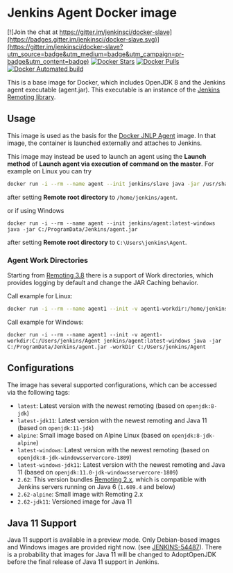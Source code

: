 Jenkins Agent Docker image
===

[![Join the chat at https://gitter.im/jenkinsci/docker-slave](https://badges.gitter.im/jenkinsci/docker-slave.svg)](https://gitter.im/jenkinsci/docker-slave?utm_source=badge&utm_medium=badge&utm_campaign=pr-badge&utm_content=badge)
[![Docker Stars](https://img.shields.io/docker/stars/jenkins/slave.svg)](https://hub.docker.com/r/jenkins/slave/)
[![Docker Pulls](https://img.shields.io/docker/pulls/jenkins/slave.svg)](https://hub.docker.com/r/jenkins/slave/)
[![Docker Automated build](https://img.shields.io/docker/automated/jenkins/slave.svg)](https://hub.docker.com/r/jenkins/slave/)

This is a base image for Docker, which includes OpenJDK 8 and the Jenkins agent executable (agent.jar).
This executable is an instance of the [Jenkins Remoting library](https://github.com/jenkinsci/remoting).

## Usage

This image is used as the basis for the [Docker JNLP Agent](https://github.com/jenkinsci/docker-jnlp-slave/) image.
In that image, the container is launched externally and attaches to Jenkins.

This image may instead be used to launch an agent using the **Launch method** of **Launch agent via execution of command on the master**. For example on Linux you can try

```sh
docker run -i --rm --name agent --init jenkins/slave java -jar /usr/share/jenkins/agent.jar
```

after setting **Remote root directory** to `/home/jenkins/agent`.

or if using Windows

```
docker run -i --rm --name agent --init jenkins/agent:latest-windows java -jar C:/ProgramData/Jenkins/agent.jar
```

after setting **Remote root directory** to `C:\Users\jenkins\Agent`.


### Agent Work Directories

Starting from [Remoting 3.8](https://github.com/jenkinsci/remoting/blob/master/CHANGELOG.md#38) there is a support of Work directories, 
which provides logging by default and change the JAR Caching behavior.

Call example for Linux:

```sh
docker run -i --rm --name agent1 --init -v agent1-workdir:/home/jenkins/agent jenkins/slave java -jar /usr/share/jenkins/agent.jar -workDir /home/jenkins/agent
```

Call example for Windows:

```
docker run -i --rm --name agent1 --init -v agent1-workdir:C:/Users/jenkins/Agent jenkins/agent:latest-windows java -jar C:/ProgramData/Jenkins/agent.jar -workDir C:/Users/jenkins/Agent
```

## Configurations

The image has several supported configurations, which can be accessed via the following tags:

* `latest`: Latest version with the newest remoting (based on `openjdk:8-jdk`)
* `latest-jdk11`: Latest version with the newest remoting and Java 11 (based on `openjdk:11-jdk`)
* `alpine`: Small image based on Alpine Linux (based on `openjdk:8-jdk-alpine`)
* `latest-windows`: Latest version with the newest remoting (based on `openjdk:8-jdk-windowsservercore-1809`)
* `latest-windows-jdk11`: Latest version with the newest remoting and Java 11 (based on `openjdk:11.0-jdk-windowsservercore-1809`)
* `2.62`: This version bundles [Remoting 2.x](https://github.com/jenkinsci/remoting#remoting-2]), which is compatible with Jenkins servers running on Java 6 (`1.609.4` and below)
* `2.62-alpine`: Small image with Remoting 2.x
* `2.62-jdk11`: Versioned image for Java 11

## Java 11 Support

Java 11 support is available in a preview mode.
Only Debian-based images and Windows images are provided right now.
(see [JENKINS-54487](https://issues.jenkins-ci.org/browse/JENKINS-54487)).
There is a probability that images for Java 11 will be changed to AdoptOpenJDK
before the final release of Java 11 support in Jenkins.
